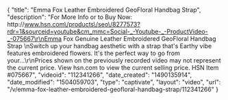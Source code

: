 {
    "title": "Emma Fox Leather Embroidered GeoFloral Handbag Strap",
    "description": "For More Info or to Buy Now: http:\/\/www.hsn.com\/products\/seo\/8277573?rdr=1&sourceid=youtube&cm_mmc=Social-_-Youtube-_-ProductVideo-_-075667\r\nEmma Fox Genuine Leather Embroidered GeoFloral Handbag Strap  \nSwitch up your handbag aesthetic with a strap that's Earthy vibe features embroidered flowers. It's the perfect way to go from your...\r\nPrices shown on the previously recorded video may not represent the current price.  View hsn.com to view the current selling price. HSN Item #075667",
    "videoid": "112341266",
    "date_created": "1490135914",
    "date_modified": "1504059703",
    "type": "captivate",
    "layout": "video",
    "url": "\/v\/emma-fox-leather-embroidered-geofloral-handbag-strap\/112341266"
}